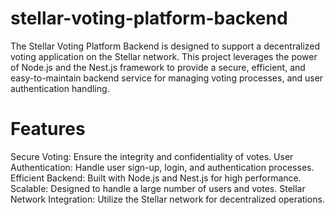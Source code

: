 # stellar-voting-platform-backend
The Stellar Voting Platform Backend is designed to support a decentralized voting application on the Stellar network. This project leverages the power of Node.js and the Nest.js framework to provide a secure, efficient, and easy-to-maintain backend service for managing voting processes, and user authentication handling.

# Features
Secure Voting: Ensure the integrity and confidentiality of votes.
User Authentication: Handle user sign-up, login, and authentication processes.
Efficient Backend: Built with Node.js and Nest.js for high performance.
Scalable: Designed to handle a large number of users and votes.
Stellar Network Integration: Utilize the Stellar network for decentralized operations.